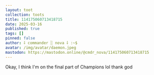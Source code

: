 ```yaml
---
layout: toot
collection: toots
title: 114175060713418715
date: 2025-03-16
published: true
tags: []
pinned: false
author: ⸸ commander ░ nova ⸸ :~$
avatar: /img/avatar/daemon.jpeg
mastodon: https://mastodon.online/@cmdr_nova/114175060713418715
---
```


Okay, I think I'm on the final part of Champions lol thank god
